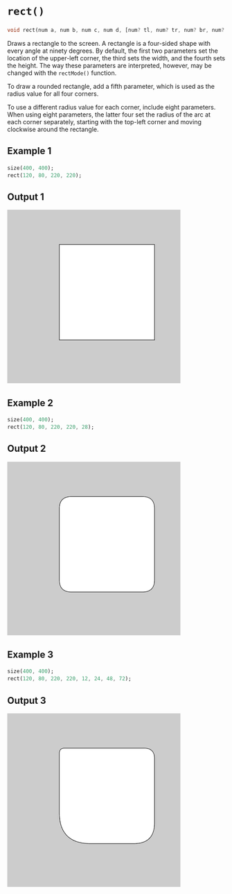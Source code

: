 # `rect()`

```dart
void rect(num a, num b, num c, num d, [num? tl, num? tr, num? br, num? bl])
```

Draws a rectangle to the screen. A rectangle is a four-sided shape with every angle at ninety degrees. By default, the first two parameters set the location of the upper-left corner, the third sets the width, and the fourth sets the height. The way these parameters are interpreted, however, may be changed with the `rectMode()` function.

To draw a rounded rectangle, add a fifth parameter, which is used as the radius value for all four corners.

To use a different radius value for each corner, include eight parameters. When using eight parameters, the latter four set the radius of the arc at each corner separately, starting with the top-left corner and moving clockwise around the rectangle.

## Example 1

```dart
size(400, 400);
rect(120, 80, 220, 220);
```

## Output 1

<img src="./_images/rect_1.png" width="400" height="400" />

## Example 2

```dart
size(400, 400);
rect(120, 80, 220, 220, 28);
```

## Output 2

<img src="./_images/rect_2.png" width="400" height="400" />

## Example 3

```dart
size(400, 400);
rect(120, 80, 220, 220, 12, 24, 48, 72);
```

## Output 3

<img src="./_images/rect_3.png" width="400" height="400" />
